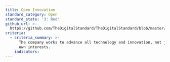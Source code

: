 ```yaml
---
title: Open Innovation
standard_category: Open
standard_state: '3: Red'
github_url: >-
  https://github.com/TheDigitalStandard/TheDigitalStandard/blob/master/Governance%20%26%20Compliance%20(Are%20they%20good%3F)%2FOpen%2FOpen%20Innovation.yaml
criteria:
  - criteria_summary: >-
      The company works to advance all technology and innovation, not just its
      own interests.
    indicators:
---
```


